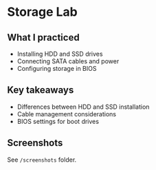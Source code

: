 # Storage Lab

## What I practiced
- Installing HDD and SSD drives
- Connecting SATA cables and power
- Configuring storage in BIOS

## Key takeaways
- Differences between HDD and SSD installation
- Cable management considerations
- BIOS settings for boot drives

## Screenshots
See `/screenshots` folder.
